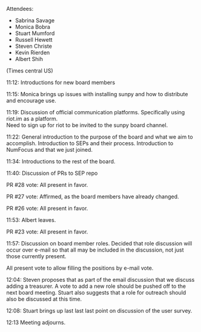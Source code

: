 Attendees:
* Sabrina Savage
* Monica Bobra
* Stuart Mumford
* Russell Hewett
* Steven Christe
* Kevin Rierden
* Albert Shih

(Times central US)

11:12: Introductions for new board members

11:15: Monica brings up issues with installing sunpy and how to distribute and encourage use. 

11:19: Discussion of official communication platforms. Specifically using riot.im as a platform.  
Need to sign up for riot to be invited to the sunpy board channel.

11:22: General introduction to the purpose of the board and what we aim to accomplish.  Introduction to SEPs and their process.  Introduction to NumFocus and that we just joined. 

11:34: Introductions to the rest of the board.

11:40: Discussion of PRs to SEP repo

PR #28 vote: All present in favor.

PR #27 vote: Affirmed, as the board members have already changed.

PR #26 vote: All present in favor.

11:53: Albert leaves.

PR #23 vote: All present in favor.

11:57: Discussion on board member roles.  Decided that role discussion will occur over e-mail so that all may be included in the discussion, not just those currently present.  

All present vote to allow filling the positions by e-mail vote.

12:04: Steven proposes that as part of the email discussion that we discuss adding a treasurer.  A vote to add a new role should be pushed off to the next board meeting. Stuart also suggests that a role for outreach should also be discussed at this time.  

12:08: Stuart brings up last last last point on discussion of the user survey.

12:13 Meeting adjourns.

